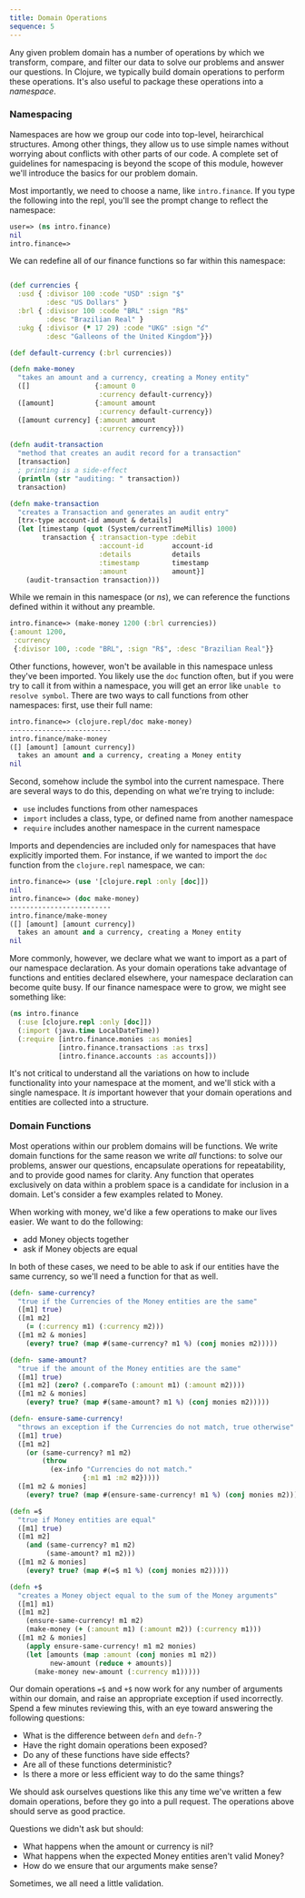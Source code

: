 ```yaml
---
title: Domain Operations
sequence: 5
---
```


Any given problem domain has a number of operations by which we transform, compare, and filter our data to solve our problems and answer our questions. In Clojure, we typically build domain operations to perform these operations. It's also useful to package these operations into a _namespace_.

### Namespacing

Namespaces are how we group our code into top-level, heirarchical structures. Among other things, they allow us to use simple names without worrying about conflicts with other parts of our code. A complete set of guidelines for namespacing is beyond the scope of this module, however we'll introduce the basics for our problem domain.

Most importantly, we need to choose a name, like `intro.finance`. If you type the following into the repl, you'll see the prompt change to reflect the namespace:

```clj
user=> (ns intro.finance)
nil
intro.finance=>
```

We can redefine all of our finance functions so far within this namespace:

```clj

(def currencies {
  :usd { :divisor 100 :code "USD" :sign "$"
         :desc "US Dollars" }
  :brl { :divisor 100 :code "BRL" :sign "R$"
         :desc "Brazilian Real" }
  :ukg { :divisor (* 17 29) :code "UKG" :sign "ʛ"
         :desc "Galleons of the United Kingdom"}})

(def default-currency (:brl currencies))

(defn make-money
  "takes an amount and a currency, creating a Money entity"
  ([]                {:amount 0
                      :currency default-currency})
  ([amount]          {:amount amount
                      :currency default-currency})
  ([amount currency] {:amount amount
                      :currency currency}))

(defn audit-transaction
  "method that creates an audit record for a transaction"
  [transaction]
  ; printing is a side-effect
  (println (str "auditing: " transaction))
  transaction)

(defn make-transaction
  "creates a Transaction and generates an audit entry"
  [trx-type account-id amount & details]
  (let [timestamp (quot (System/currentTimeMillis) 1000)
        transaction { :transaction-type :debit
                      :account-id       account-id
                      :details          details
                      :timestamp        timestamp
                      :amount           amount}]
    (audit-transaction transaction)))

```

While we remain in this namespace (or _ns_), we can reference the functions defined within it without any preamble.

```clj
intro.finance=> (make-money 1200 (:brl currencies))
{:amount 1200,
 :currency
 {:divisor 100, :code "BRL", :sign "R$", :desc "Brazilian Real"}}
```

Other functions, however, won't be available in this namespace unless they've been imported. You likely use the `doc` function often, but if you were try to call it from within a namespace, you will get an error like `unable to resolve symbol`. There are two ways to call functions from other namespaces: first, use their full name:

```clj
intro.finance=> (clojure.repl/doc make-money)
-------------------------
intro.finance/make-money
([] [amount] [amount currency])
  takes an amount and a currency, creating a Money entity
nil
```

Second, somehow include the symbol into the current namespace. There are several ways to do this, depending on what we're trying to include:

- `use` includes functions from other namespaces
- `import` includes a class, type, or defined name from another namespace
- `require` includes another namespace in the current namespace



Imports and dependencies are included only for namespaces that have explicitly imported them. For instance, if we wanted to import the `doc` function from the `clojure.repl` namespace, we can:

```clj
intro.finance=> (use '[clojure.repl :only [doc]])
nil
intro.finance=> (doc make-money)
-------------------------
intro.finance/make-money
([] [amount] [amount currency])
  takes an amount and a currency, creating a Money entity
nil
```

More commonly, however, we declare what we want to import as a part of our namespace declaration. As your domain operations take advantage of functions and entities declared elsewhere, your namespace declaration can become quite busy. If our finance namespace were to grow, we might see something like:

```clj
(ns intro.finance
  (:use [clojure.repl :only [doc]])
  (:import (java.time LocalDateTime))
  (:require [intro.finance.monies :as monies]
            [intro.finance.transactions :as trxs]
            [intro.finance.accounts :as accounts]))
```

It's not critical to understand all the variations on how to include functionality into your namespace at the moment, and we'll stick with a single namespace. It _is_ important however that your domain operations and entities are collected into a structure.

### Domain Functions

Most operations within our problem domains will be functions. We write domain functions for the same reason we write _all_ functions: to solve our problems, answer our questions, encapsulate operations for repeatability, and to provide good names for clarity. Any function that operates exclusively on data within a problem space is a candidate for inclusion in a domain. Let's consider a few examples related to Money.

When working with money, we'd like a few operations to make our lives easier. We want to do the following:

- add Money objects together
- ask if Money objects are equal

In both of these cases, we need to be able to ask if our entities have the same currency, so we'll need a function for that as well.

```clj
(defn- same-currency?
  "true if the Currencies of the Money entities are the same"
  ([m1] true)
  ([m1 m2]
    (= (:currency m1) (:currency m2)))
  ([m1 m2 & monies]
    (every? true? (map #(same-currency? m1 %) (conj monies m2)))))

(defn- same-amount?
  "true if the amount of the Money entities are the same"
  ([m1] true)
  ([m1 m2] (zero? (.compareTo (:amount m1) (:amount m2))))
  ([m1 m2 & monies]
    (every? true? (map #(same-amount? m1 %) (conj monies m2)))))

(defn- ensure-same-currency!
  "throws an exception if the Currencies do not match, true otherwise"
  ([m1] true)
  ([m1 m2]
    (or (same-currency? m1 m2)
        (throw
          (ex-info "Currencies do not match."
                  {:m1 m1 :m2 m2}))))
  ([m1 m2 & monies]
    (every? true? (map #(ensure-same-currency! m1 %) (conj monies m2)))))

(defn =$
  "true if Money entities are equal"
  ([m1] true)
  ([m1 m2]
    (and (same-currency? m1 m2)
         (same-amount? m1 m2)))
  ([m1 m2 & monies]
    (every? true? (map #(=$ m1 %) (conj monies m2)))))

(defn +$
  "creates a Money object equal to the sum of the Money arguments"
  ([m1] m1)
  ([m1 m2]
    (ensure-same-currency! m1 m2)
    (make-money (+ (:amount m1) (:amount m2)) (:currency m1)))
  ([m1 m2 & monies]
    (apply ensure-same-currency! m1 m2 monies)
    (let [amounts (map :amount (conj monies m1 m2))
          new-amount (reduce + amounts)]
      (make-money new-amount (:currency m1)))))
```

Our domain operations `=$` and `+$` now work for any number of arguments within our domain, and raise an appropriate exception if used incorrectly. Spend a few minutes reviewing this, with an eye toward answering the following questions:

- What is the difference between `defn` and `defn-`?
- Have the right domain operations been exposed?
- Do any of these functions have side effects?
- Are all of these functions deterministic?
- Is there a more or less efficient way to do the same things?

We should ask ourselves questions like this any time we've written a few domain operations, before they go into a pull request. The operations above should serve as good practice.

Questions we didn't ask but should:

- What happens when the amount or currency is nil?
- What happens when the expected Money entities aren't valid Money?
- How do we ensure that our arguments make sense?

Sometimes, we all need a little validation.
